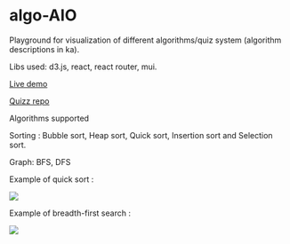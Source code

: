 # algo-AIO
Playground for visualization of different algorithms/quiz system (algorithm descriptions in ka).

Libs used: d3.js, react, react router, mui.

[Live demo](https://spliyviii.github.io/algo-aio/)

[Quizz repo](https://github.com/SpLiYvIiI/algo-aio-quiz)

Algorithms supported

Sorting : Bubble sort, Heap sort, Quick sort, Insertion sort and Selection sort.

Graph: BFS, DFS

Example of quick sort :

![](https://im5.ezgif.com/tmp/ezgif-5-2c6a503395.gif)

Example of breadth-first search : 

![](https://im5.ezgif.com/tmp/ezgif-5-bec1905b1a.gif)

